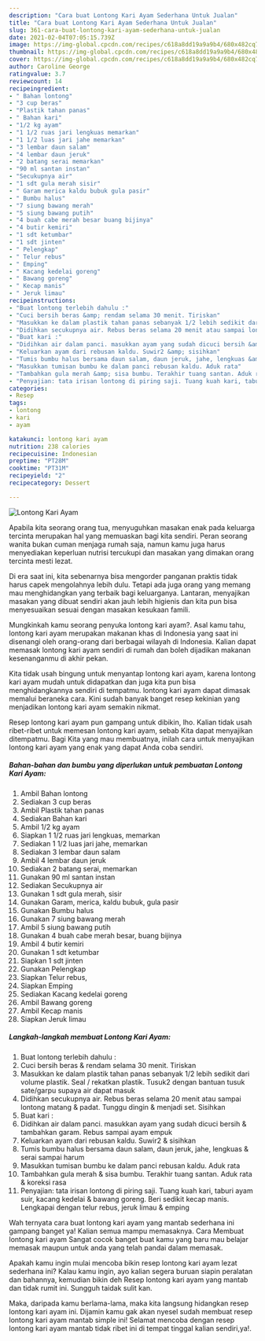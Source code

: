```yaml
---
description: "Cara buat Lontong Kari Ayam Sederhana Untuk Jualan"
title: "Cara buat Lontong Kari Ayam Sederhana Untuk Jualan"
slug: 361-cara-buat-lontong-kari-ayam-sederhana-untuk-jualan
date: 2021-02-04T07:05:15.739Z
image: https://img-global.cpcdn.com/recipes/c618a8dd19a9a9b4/680x482cq70/lontong-kari-ayam-foto-resep-utama.jpg
thumbnail: https://img-global.cpcdn.com/recipes/c618a8dd19a9a9b4/680x482cq70/lontong-kari-ayam-foto-resep-utama.jpg
cover: https://img-global.cpcdn.com/recipes/c618a8dd19a9a9b4/680x482cq70/lontong-kari-ayam-foto-resep-utama.jpg
author: Caroline George
ratingvalue: 3.7
reviewcount: 14
recipeingredient:
- " Bahan lontong"
- "3 cup beras"
- "Plastik tahan panas"
- " Bahan kari"
- "1/2 kg ayam"
- "1 1/2 ruas jari lengkuas memarkan"
- "1 1/2 luas jari jahe memarkan"
- "3 lembar daun salam"
- "4 lembar daun jeruk"
- "2 batang serai memarkan"
- "90 ml santan instan"
- "Secukupnya air"
- "1 sdt gula merah sisir"
- " Garam merica kaldu bubuk gula pasir"
- " Bumbu halus"
- "7 siung bawang merah"
- "5 siung bawang putih"
- "4 buah cabe merah besar buang bijinya"
- "4 butir kemiri"
- "1 sdt ketumbar"
- "1 sdt jinten"
- " Pelengkap"
- " Telur rebus"
- " Emping"
- " Kacang kedelai goreng"
- " Bawang goreng"
- " Kecap manis"
- " Jeruk limau"
recipeinstructions:
- "Buat lontong terlebih dahulu :"
- "Cuci bersih beras &amp; rendam selama 30 menit. Tiriskan"
- "Masukkan ke dalam plastik tahan panas sebanyak 1/2 lebih sedikit dari volume plastik. Seal / rekatkan plastik. Tusuk2 dengan bantuan tusuk sate/garpu supaya air dapat masuk"
- "Didihkan secukupnya air. Rebus beras selama 20 menit atau sampai lontong matang &amp; padat. Tunggu dingin &amp; menjadi set. Sisihkan"
- "Buat kari :"
- "Didihkan air dalam panci. masukkan ayam yang sudah dicuci bersih &amp; tambahkan garam. Rebus sampai ayam empuk"
- "Keluarkan ayam dari rebusan kaldu. Suwir2 &amp; sisihkan"
- "Tumis bumbu halus bersama daun salam, daun jeruk, jahe, lengkuas &amp; serai sampai harum"
- "Masukkan tumisan bumbu ke dalam panci rebusan kaldu. Aduk rata"
- "Tambahkan gula merah &amp; sisa bumbu. Terakhir tuang santan. Aduk rata &amp; koreksi rasa"
- "Penyajian: tata irisan lontong di piring saji. Tuang kuah kari, taburi ayam suir, kacang kedelai &amp; bawang goreng. Beri sedikit kecap manis. Lengkapai dengan telur rebus, jeruk limau &amp; emping"
categories:
- Resep
tags:
- lontong
- kari
- ayam

katakunci: lontong kari ayam 
nutrition: 238 calories
recipecuisine: Indonesian
preptime: "PT28M"
cooktime: "PT31M"
recipeyield: "2"
recipecategory: Dessert

---
```



![Lontong Kari Ayam](https://img-global.cpcdn.com/recipes/c618a8dd19a9a9b4/680x482cq70/lontong-kari-ayam-foto-resep-utama.jpg)

Apabila kita seorang orang tua, menyuguhkan masakan enak pada keluarga tercinta merupakan hal yang memuaskan bagi kita sendiri. Peran seorang  wanita bukan cuman menjaga rumah saja, namun kamu juga harus menyediakan keperluan nutrisi tercukupi dan masakan yang dimakan orang tercinta mesti lezat.

Di era  saat ini, kita sebenarnya bisa mengorder panganan praktis tidak harus capek mengolahnya lebih dulu. Tetapi ada juga orang yang memang mau menghidangkan yang terbaik bagi keluarganya. Lantaran, menyajikan masakan yang dibuat sendiri akan jauh lebih higienis dan kita pun bisa menyesuaikan sesuai dengan masakan kesukaan famili. 



Mungkinkah kamu seorang penyuka lontong kari ayam?. Asal kamu tahu, lontong kari ayam merupakan makanan khas di Indonesia yang saat ini disenangi oleh orang-orang dari berbagai wilayah di Indonesia. Kalian dapat memasak lontong kari ayam sendiri di rumah dan boleh dijadikan makanan kesenanganmu di akhir pekan.

Kita tidak usah bingung untuk menyantap lontong kari ayam, karena lontong kari ayam mudah untuk didapatkan dan juga kita pun bisa menghidangkannya sendiri di tempatmu. lontong kari ayam dapat dimasak memalui beraneka cara. Kini sudah banyak banget resep kekinian yang menjadikan lontong kari ayam semakin nikmat.

Resep lontong kari ayam pun gampang untuk dibikin, lho. Kalian tidak usah ribet-ribet untuk memesan lontong kari ayam, sebab Kita dapat menyajikan ditempatmu. Bagi Kita yang mau membuatnya, inilah cara untuk menyajikan lontong kari ayam yang enak yang dapat Anda coba sendiri.

<!--inarticleads1-->

##### Bahan-bahan dan bumbu yang diperlukan untuk pembuatan Lontong Kari Ayam:

1. Ambil  Bahan lontong
1. Sediakan 3 cup beras
1. Ambil Plastik tahan panas
1. Sediakan  Bahan kari
1. Ambil 1/2 kg ayam
1. Siapkan 1 1/2 ruas jari lengkuas, memarkan
1. Sediakan 1 1/2 luas jari jahe, memarkan
1. Sediakan 3 lembar daun salam
1. Ambil 4 lembar daun jeruk
1. Sediakan 2 batang serai, memarkan
1. Gunakan 90 ml santan instan
1. Sediakan Secukupnya air
1. Gunakan 1 sdt gula merah, sisir
1. Gunakan  Garam, merica, kaldu bubuk, gula pasir
1. Gunakan  Bumbu halus
1. Gunakan 7 siung bawang merah
1. Ambil 5 siung bawang putih
1. Gunakan 4 buah cabe merah besar, buang bijinya
1. Ambil 4 butir kemiri
1. Gunakan 1 sdt ketumbar
1. Siapkan 1 sdt jinten
1. Gunakan  Pelengkap
1. Siapkan  Telur rebus,
1. Siapkan  Emping
1. Sediakan  Kacang kedelai goreng
1. Ambil  Bawang goreng
1. Ambil  Kecap manis
1. Siapkan  Jeruk limau




<!--inarticleads2-->

##### Langkah-langkah membuat Lontong Kari Ayam:

1. Buat lontong terlebih dahulu :
1. Cuci bersih beras &amp; rendam selama 30 menit. Tiriskan
1. Masukkan ke dalam plastik tahan panas sebanyak 1/2 lebih sedikit dari volume plastik. Seal / rekatkan plastik. Tusuk2 dengan bantuan tusuk sate/garpu supaya air dapat masuk
1. Didihkan secukupnya air. Rebus beras selama 20 menit atau sampai lontong matang &amp; padat. Tunggu dingin &amp; menjadi set. Sisihkan
1. Buat kari :
1. Didihkan air dalam panci. masukkan ayam yang sudah dicuci bersih &amp; tambahkan garam. Rebus sampai ayam empuk
1. Keluarkan ayam dari rebusan kaldu. Suwir2 &amp; sisihkan
1. Tumis bumbu halus bersama daun salam, daun jeruk, jahe, lengkuas &amp; serai sampai harum
1. Masukkan tumisan bumbu ke dalam panci rebusan kaldu. Aduk rata
1. Tambahkan gula merah &amp; sisa bumbu. Terakhir tuang santan. Aduk rata &amp; koreksi rasa
1. Penyajian: tata irisan lontong di piring saji. Tuang kuah kari, taburi ayam suir, kacang kedelai &amp; bawang goreng. Beri sedikit kecap manis. Lengkapai dengan telur rebus, jeruk limau &amp; emping




Wah ternyata cara buat lontong kari ayam yang mantab sederhana ini gampang banget ya! Kalian semua mampu memasaknya. Cara Membuat lontong kari ayam Sangat cocok banget buat kamu yang baru mau belajar memasak maupun untuk anda yang telah pandai dalam memasak.

Apakah kamu ingin mulai mencoba bikin resep lontong kari ayam lezat sederhana ini? Kalau kamu ingin, ayo kalian segera buruan siapin peralatan dan bahannya, kemudian bikin deh Resep lontong kari ayam yang mantab dan tidak rumit ini. Sungguh taidak sulit kan. 

Maka, daripada kamu berlama-lama, maka kita langsung hidangkan resep lontong kari ayam ini. Dijamin kamu gak akan nyesel sudah membuat resep lontong kari ayam mantab simple ini! Selamat mencoba dengan resep lontong kari ayam mantab tidak ribet ini di tempat tinggal kalian sendiri,ya!.

